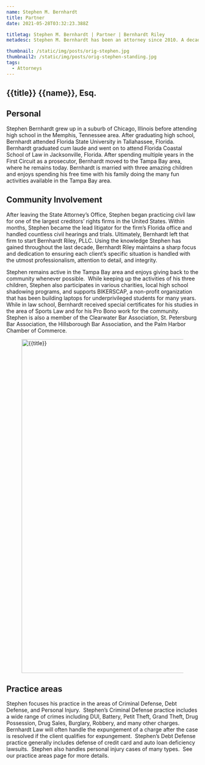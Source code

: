 ```yaml
---
name: Stephen M. Bernhardt
title: Partner
date: 2021-05-28T03:32:23.388Z

titletag: Stephen M. Bernhardt | Partner | Bernhardt Riley
metadesc: Stephen M. Bernhardt has been an attorney since 2010. A decade later, Stephen has accumulated extensive trial experience in both criminal and civil law.

thumbnail: /static/img/posts/orig-stephen.jpg
thumbnail2: /static/img/posts/orig-stephen-standing.jpg
tags:
  - Attorneys
---
```


<div class="text-lg max-w-prose mx-auto">
  <h2 class="pt-12 prose mb-8">
    <span class="block text-base text-center text-br-300 font-semibold tracking-wide uppercase">{{title}}</span>
    <span class="mt-2 block text-3xl text-center leading-8 font-extrabold tracking-tight text-br-900 sm:text-4xl">{{name}}, Esq.</span>
  </h2>

<div class="mt-6 prose prose-blue prose-lg text-gray-500 mx-auto mb-6">  
  <h2 class="text-br-900">Personal</h2>
  <p class="mt-8 text-xl text-gray-500 leading-8">Stephen Bernhardt grew up in a suburb of Chicago, Illinois before attending high
  school in the Memphis, Tennessee area. After graduating high school, Bernhardt
  attended Florida State University in Tallahassee, Florida. Bernhardt graduated
  cum laude and went on to attend Florida Coastal School of Law in Jacksonville,
  Florida. After spending multiple years in the First Circuit as a prosecutor,
  Bernhardt moved to the Tampa Bay area, where he remains today.
  Bernhardt is married with three amazing children and enjoys spending his free time
  with his family doing the many fun activities available in the Tampa Bay area.</p>
  <h2  class="text-br-900">Community Involvement</h2>
  <p>After leaving the State Attorney’s Office, Stephen began practicing civil law for one of the largest creditors’ rights firms in the United States. Within months, Stephen became the lead litigator for the firm’s Florida office and handled countless civil hearings and trials. Ultimately, Bernhardt left that firm to start Bernhardt Riley, PLLC. Using the knowledge Stephen has gained throughout the last decade, Bernhardt Riley maintains a sharp focus and dedication to ensuring each client’s specific situation is handled with the utmost professionalism, attention to detail, and integrity.</p>

  <p>Stephen remains active in the Tampa Bay area and enjoys giving back to the
  community whenever possible.  While keeping up the activities of his three
  children, Stephen also participates in various charities, local high school
  shadowing programs, and supports BIKERSCAP, a non-profit organization that has been building laptops for underprivileged students for many years. While in
  law school, Bernhardt received special certificates for his studies in the area of
  Sports Law and for his Pro Bono work for the community. Stephen is also a
  member of the Clearwater Bar Association, St. Petersburg Bar Association, the
  Hillsborough Bar Association, and the Palm Harbor Chamber of Commerce. </p>
  <figure>
    <img class="w-full rounded-md" src={{thumbnail}} alt="{{title}}" width="1310" height="873">
    <figcaption></figcaption>
  </figure>
  <h2  class="text-br-900">Practice areas</h2>
  <p>Stephen focuses his practice in the areas of Criminal Defense, Debt Defense, and
  Personal Injury.  Stephen’s Criminal Defense practice includes a wide range of
  crimes including DUI, Battery, Petit Theft, Grand Theft, Drug Possession, Drug
  Sales, Burglary, Robbery, and many other charges.  Bernhardt Law will often
  handle the expungement of a charge after the case is resolved if the client qualifies
  for expungement.  Stephen’s Debt Defense practice generally includes defense of
  credit card and auto loan deficiency lawsuits.  Stephen also handles personal injury
  cases of many types.  See our practice areas page for more details.</p>
</div>
